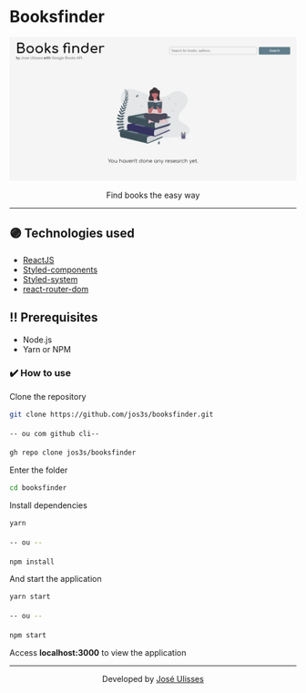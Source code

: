 # Booksfinder

![Booksfinder](.github/booksfinder.png)

<p align="center">Find books the easy way</p>

---

## :purple_circle: Technologies used

- [ReactJS](https://reactjs.org/)
- [Styled-components](https://styled-components.com/)
- [Styled-system](https://styled-system.com/)
- [react-router-dom](https://reactrouter.com/web/guides/quick-start)

## :bangbang: Prerequisites

- Node.js
- Yarn or NPM

### :heavy_check_mark: How to use

Clone the repository

```bash
git clone https://github.com/jos3s/booksfinder.git

-- ou com github cli--

gh repo clone jos3s/booksfinder
```

Enter the folder

```bash
cd booksfinder
```

Install dependencies

```bash
yarn

-- ou --

npm install
```

And start the application

```bash
yarn start

-- ou --

npm start
```

Access **localhost:3000** to view the application

---

<p align="center">
   Developed by <a href="https://github.com/jos3s">José Ulisses </a>
</p>
